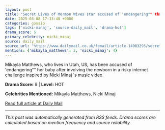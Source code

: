 ```yaml
---
layout: post
title: "Secret Lives of Mormon Wives star accused of 'endangering"" three-week-old baby after holding newborn while blindfolded for outrageous Nicki Minaj social media challenge""
date: 2025-08-08 17:13:48 +0000
categories: gossip
tags: ['nicki-minaj', 'source-daily_mail', 'drama-hot']
drama_score: 6
primary_celebrity: nicki_minaj
source: daily_mail
source_url: "https://www.dailymail.co.uk/femail/article-14983295/secret-lives-mormon-wives-Mikayla-Matthews.html?ns_mchannel=rss&ito=1490&ns_campaign=1490""
mentions: {'mikayla_matthews': 2, 'nicki_minaj': 4}
---
```


Mikayla Matthews, who lives in Utah, US, has been accused of 'endangering"" her baby after involving the newborn in a risky internet challenge inspired by Nicki Minaj 's music video.

**Drama Score:** 6 | **Level:** HOT

**Celebrities Mentioned:** Mikayla Matthews, Nicki Minaj

[Read full article at Daily Mail](https://www.dailymail.co.uk/femail/article-14983295/secret-lives-mormon-wives-Mikayla-Matthews.html?ns_mchannel=rss&ito=1490&ns_campaign=1490)

---
*This post was automatically generated from RSS feeds. Drama scores are calculated based on mention frequency and source reliability.*
